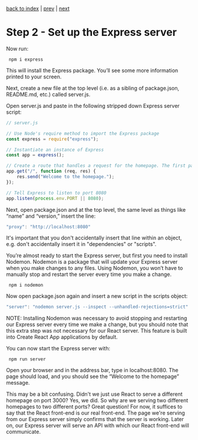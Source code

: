 [back to index](/README.md) | [prev](/docs/1.md) | [next](/docs/3.md)

# Step 2 - Set up the Express server

Now run:

```
 npm i express
```

This will install the Express package. You’ll see some more information printed to your screen.

Next, create a new file at the top level (i.e. as a sibling of package.json, README.md, etc.) called server.js.

Open server.js and paste in the following stripped down Express server script:

```js
// server.js

// Use Node's require method to import the Express package
const express = require("express");

// Instantiate an instance of Express
const app = express();

// Create a route that handles a request for the homepage. The first parameter is the route. The second is the route handler. We pass the route handler the HTTP request and response objects and use Express's send() method to send a line of text back to the browser.
app.get("/", function (req, res) {
	res.send("Welcome to the homepage.");
});

// Tell Express to listen to port 8080
app.listen(process.env.PORT || 8080);
```

Next, open package.json and at the top level, the same level as things like “name” and “version,” insert the line:

```js
"proxy": "http://localhost:8080"
```

It's important that you don't accidentally insert that line within an object, e.g. don't accidentally insert it in "dependencies" or "scripts".

You’re almost ready to start the Express server, but first you need to install Nodemon. Nodemon is a package that will update your Express server when you make changes to any files. Using Nodemon, you won’t have to manually stop and restart the server every time you make a change.

```
 npm i nodemon
```

Now open package.json again and insert a new script in the scripts object:

```js
"server": "nodemon server.js --inspect --unhandled-rejections=strict"
```

NOTE: Installing Nodemon was necessary to avoid stopping and restarting our Express server every time we make a change, but you should note that this extra step was not necessary for our React server. This feature is built into Create React App applications by default.

You can now start the Express server with:

```
 npm run server
```

Open your browser and in the address bar, type in localhost:8080. The page should load, and you should see the “Welcome to the homepage” message. 

This may be a bit confusing. Didn't we just use React to serve a different homepage on port 3000? Yes, we did. So why are we serving two different homepages to two different ports? Great question! For now, it suffices to say that the React front-end is our real front-end. The page we're serving from our Express server simply confirms that the server is working. Later on, our Express server will serve an API with which our React front-end will communicate.


